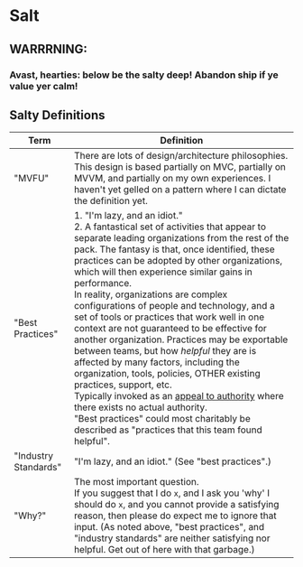 # Salt #

<h2>WARRRNING:</h2> 
<h3>Avast, hearties: below be the salty deep! Abandon ship if ye value yer calm!</h3>

## Salty Definitions ##

|Term|Definition|
|---|---|
|"MVFU"| There are lots of design/architecture philosophies. This design is based partially on MVC, partially on MVVM, and partially on my own experiences. I haven't yet gelled on a pattern where I can dictate the definition yet. |
| "Best Practices" | 1. "I'm lazy, and an idiot." <br> 2. A fantastical set of activities that appear to separate leading organizations from the rest of the pack. The fantasy is that, once identified, these practices can be adopted by other organizations, which will then experience similar gains in performance. <br> In reality, organizations are complex configurations of people and technology, and a set of tools or practices that work well in one context are not guaranteed to be effective for another organization. Practices may be exportable between teams, but how *helpful* they are is affected by many factors, including the organization, tools, policies, OTHER existing practices, support, etc. <br> Typically invoked as an [appeal to authority](https://en.wikipedia.org/wiki/Argument_from_authority) where there exists no actual authority.<br> "Best practices" could most charitably be described as "practices that this team found helpful". |
| "Industry Standards" | "I'm lazy, and an idiot." (See "best practices".) |
| "Why?" | The most important question. <br> If you suggest that I do `x`, and I ask you 'why' I should do `x`, and you cannot provide a satisfying reason, then please do expect me to ignore that input. (As noted above, "best practices", and "industry standards" are neither satisfying nor helpful. Get out of here with that garbage.) |
